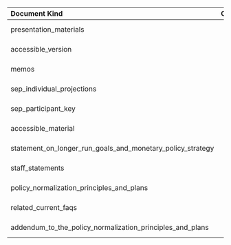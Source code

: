 | Document Kind                                              |   Count | Earliest   | Latest     |
|:-----------------------------------------------------------|--------:|:-----------|:-----------|
| presentation_materials                                     |     360 | 1976-03-29 | 2017-12-13 |
| accessible_version                                         |     103 | 2001-06-27 | 2012-12-12 |
| memos                                                      |      44 | 1955-01-11 | 2017-02-01 |
| sep_individual_projections                                 |      42 | 2007-10-31 | 2017-12-13 |
| sep_participant_key                                        |      30 | 2007-10-31 | 2017-12-13 |
| accessible_material                                        |      22 | 2007-10-31 | 2012-12-12 |
| statement_on_longer_run_goals_and_monetary_policy_strategy |       6 | 2012-01-25 | 2017-02-01 |
| staff_statements                                           |       4 | 1980-12-19 | 1998-08-18 |
| policy_normalization_principles_and_plans                  |       1 | 2014-09-17 | 2014-09-17 |
| related_current_faqs                                       |       1 | 2012-09-13 | 2012-09-13 |
| addendum_to_the_policy_normalization_principles_and_plans  |       1 | 2017-06-14 | 2017-06-14 |